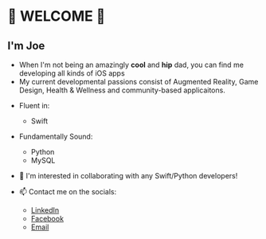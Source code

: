 # 👋 WELCOME 👋

## **I'm Joe**

- When I'm not being an amazingly **cool** and **hip** dad, you can find me developing all kinds of iOS apps
- My current developmental passions consist of Augmented Reality, Game Design, Health & Wellness and community-based applicaitons. 

* Fluent in: 
  * Swift
  
* Fundamentally Sound:
  * Python
  * MySQL
  
- 👯 I'm interested in collaborating with any Swift/Python developers!

- 📫 Contact me on the socials:
  * [LinkedIn](https://www.linkedin.com/in/joseph-veverka/)
  * [Facebook](https://www.facebook.com/joseph.veverka.9)
  * [Email](joeveverka89@gmail.com)

